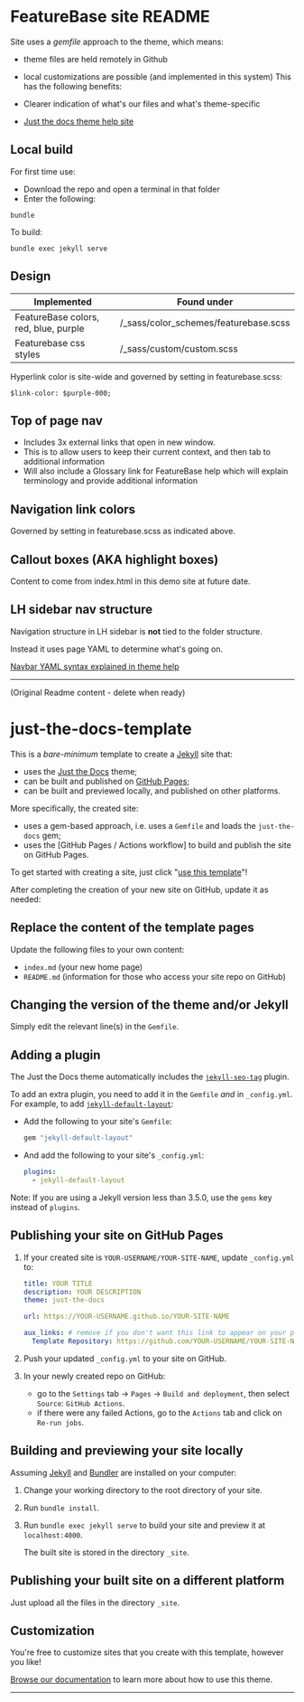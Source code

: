 # FeatureBase site README

Site uses a *gemfile* approach to the theme, which means:
* theme files are held remotely in Github
* local customizations are possible (and implemented in this system)
This has the following benefits:
* Clearer indication of what's our files and what's theme-specific

* [Just the docs theme help site](https://just-the-docs.github.io)

## Local build

For first time use:
* Download the repo and open a terminal in that folder
* Enter the following:
```
bundle
```
To build:
```
bundle exec jekyll serve
```

## Design

| Implemented | Found under |
|---|---|
| FeatureBase colors, red, blue, purple | /_sass/color_schemes/featurebase.scss |
| Featurebase css styles | /_sass/custom/custom.scss |

Hyperlink color is site-wide and governed by setting in featurebase.scss:

```
$link-color: $purple-000;
```

## Top of page nav

* Includes 3x external links that open in new window.
* This is to allow users to keep their current context, and then tab to additional information
* Will also include a Glossary link for FeatureBase help which will explain terminology and provide additional information

## Navigation link colors

Governed by setting in featurebase.scss as indicated above.

## Callout boxes (AKA highlight boxes)

Content to come from index.html in this demo site at future date.

## LH sidebar nav structure

Navigation structure in LH sidebar is **not** tied to the folder structure.

Instead it uses page YAML to determine what's going on.

[Navbar YAML syntax explained in theme help](https://just-the-docs.github.io/just-the-docs/docs/navigation-structure/#pages-with-children)





---

(Original Readme content - delete when ready)

# just-the-docs-template

This is a *bare-minimum* template to create a [Jekyll] site that:

- uses the [Just the Docs] theme;
- can be built and published on [GitHub Pages];
- can be built and previewed locally, and published on other platforms.

More specifically, the created site:

- uses a gem-based approach, i.e. uses a `Gemfile` and loads the `just-the-docs` gem;
- uses the [GitHub Pages / Actions workflow] to build and publish the site on GitHub Pages.

To get started with creating a site, just click "[use this template]"!

After completing the creation of your new site on GitHub, update it as needed:

## Replace the content of the template pages

Update the following files to your own content:

- `index.md` (your new home page)
- `README.md` (information for those who access your site repo on GitHub)

## Changing the version of the theme and/or Jekyll

Simply edit the relevant line(s) in the `Gemfile`.

## Adding a plugin

The Just the Docs theme automatically includes the [`jekyll-seo-tag`] plugin.

To add an extra plugin, you need to add it in the `Gemfile` *and* in `_config.yml`. For example, to add [`jekyll-default-layout`]:

- Add the following to your site's `Gemfile`:

  ```ruby
  gem "jekyll-default-layout"
  ```

- And add the following to your site's `_config.yml`:

  ```yaml
  plugins:
    - jekyll-default-layout
  ```

Note: If you are using a Jekyll version less than 3.5.0, use the `gems` key instead of `plugins`.

## Publishing your site on GitHub Pages

1.  If your created site is `YOUR-USERNAME/YOUR-SITE-NAME`, update `_config.yml` to:

    ```yaml
    title: YOUR TITLE
    description: YOUR DESCRIPTION
    theme: just-the-docs

    url: https://YOUR-USERNAME.github.io/YOUR-SITE-NAME

    aux_links: # remove if you don't want this link to appear on your pages
      Template Repository: https://github.com/YOUR-USERNAME/YOUR-SITE-NAME
    ```

2.  Push your updated `_config.yml` to your site on GitHub.

3.  In your newly created repo on GitHub:
    - go to the `Settings` tab -> `Pages` -> `Build and deployment`, then select `Source`: `GitHub Actions`.
    - if there were any failed Actions, go to the `Actions` tab and click on `Re-run jobs`.

## Building and previewing your site locally

Assuming [Jekyll] and [Bundler] are installed on your computer:

1.  Change your working directory to the root directory of your site.

2.  Run `bundle install`.

3.  Run `bundle exec jekyll serve` to build your site and preview it at `localhost:4000`.

    The built site is stored in the directory `_site`.

## Publishing your built site on a different platform

Just upload all the files in the directory `_site`.

## Customization

You're free to customize sites that you create with this template, however you like!

[Browse our documentation][Just the Docs] to learn more about how to use this theme.

----

[^1]: [It can take up to 10 minutes for changes to your site to publish after you push the changes to GitHub](https://docs.github.com/en/pages/setting-up-a-github-pages-site-with-jekyll/creating-a-github-pages-site-with-jekyll#creating-your-site).

[Jekyll]: https://jekyllrb.com
[Just the Docs]: https://just-the-docs.github.io/just-the-docs/
[GitHub Pages]: https://docs.github.com/en/pages
[Bundler]: https://bundler.io
[use this template]: https://github.com/just-the-docs/just-the-docs-template/generate
[`jekyll-default-layout`]: https://github.com/benbalter/jekyll-default-layout
[`jekyll-seo-tag`]: https://jekyll.github.io/jekyll-seo-tag
